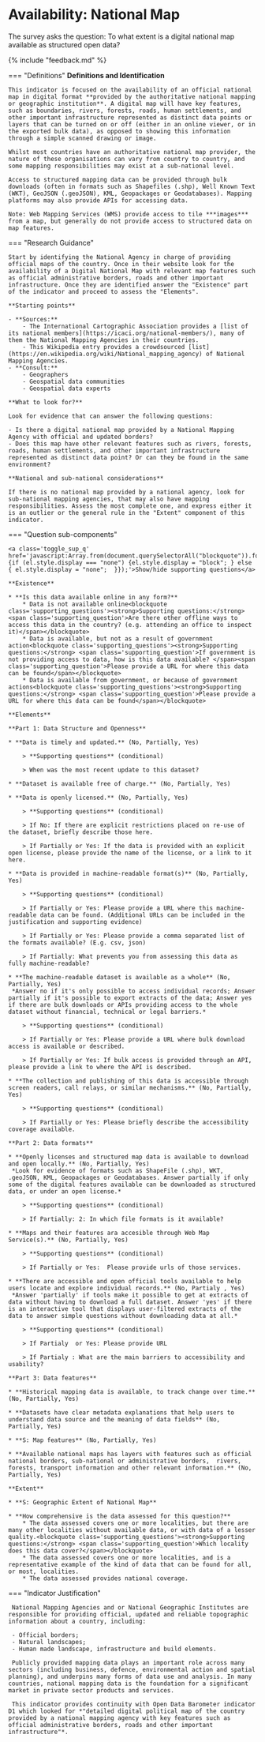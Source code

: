 # Availability: National Map

The survey asks the question: To what extent is a digital national map available as structured open data? 

{% include "feedback.md" %}


    
=== "Definitions"
    **Definitions and Identification**
    
    This indicator is focused on the availability of an official national map in digital format **provided by the authoritative national mapping or geographic institution**. A digital map will have key features, such as boundaries, rivers, forests, roads, human settlements, and other important infrastructure represented as distinct data points or layers that can be turned on or off (either in an online viewer, or in the exported bulk data), as opposed to showing this information through a simple scanned drawing or image. 
    
    Whilst most countries have an authoritative national map provider, the nature of these organisations can vary from country to country, and some mapping responsibilities may exist at a sub-national level. 
    
    Access to structured mapping data can be provided through bulk downloads (often in formats such as Shapefiles (.shp), Well Known Text (WKT), GeoJSON (.geoJSON), KML, Geopackages or Geodatabases). Mapping platforms may also provide APIs for accessing data. 
    
    Note: Web Mapping Services (WMS) provide access to tile ***images*** from a map, but generally do not provide access to structured data on map features. 
    
=== "Research Guidance"
    
    Start by identifying the National Agency in charge of providing official maps of the country. Once in their website look for the availability of a Digital National Map with relevant map features such as official administrative borders, roads and other important infrastructure. Once they are identified answer the "Existence" part of the indicator and proceed to assess the "Elements". 
    
    **Starting points**
    
    - **Sources:**
        - The International Cartographic Association provides a [list of its national members](https://icaci.org/national-members/), many of them the National Mapping Agencies in their countries.
        - This Wikipedia entry provides a crowdsourced [list](https://en.wikipedia.org/wiki/National_mapping_agency) of National Mapping Agencies.
    - **Consult:**
        - Geographers
        - Geospatial data communities
        - Geospatial data experts
    
    **What to look for?**
    
    Look for evidence that can answer the following questions:
    
    - Is there a digital national map provided by a National Mapping Agency with official and updated borders?
    - Does this map have other relevant features such as rivers, forests, roads, human settlements, and other important infrastructure represented as distinct data point? Or can they be found in the same environment?
    
    **National and sub-national considerations**
    
    If there is no national map provided by a national agency, look for sub-national mapping agencies, that may also have mapping responsibilities. Assess the most complete one, and express either it is an outlier or the general rule in the "Extent" component of this indicator.

=== "Question sub-components"

    <a class='toggle_sup_q' href='javascript:Array.from(document.querySelectorAll("blockquote")).forEach(function(el) {if (el.style.display === "none") {el.style.display = "block"; } else { el.style.display = "none";  }});'>Show/hide supporting questions</a>
    
    **Existence**
    
    * **Is this data available online in any form?**
        * Data is not available online<blockquote class='supporting_questions'><strong>Supporting questions:</strong> <span class='supporting_question'>Are there other offline ways to access this data in the country? (e.g. attending an office to inspect it)</span></blockquote>
        * Data is available, but not as a result of government action<blockquote class='supporting_questions'><strong>Supporting questions:</strong> <span class='supporting_question'>If government is not providing access to data, how is this data available? </span><span class='supporting_question'>Please provide a URL for where this data can be found</span></blockquote>
        * Data is available from government, or because of government actions<blockquote class='supporting_questions'><strong>Supporting questions:</strong> <span class='supporting_question'>Please provide a URL for where this data can be found</span></blockquote>
    
    **Elements**
    
    **Part 1: Data Structure and Openness**
    
    * **Data is timely and updated.** (No, Partially, Yes)
    
        > **Supporting questions** (conditional)
    
        > When was the most recent update to this dataset?
    
    * **Dataset is available free of charge.** (No, Partially, Yes)
    
    * **Data is openly licensed.** (No, Partially, Yes)
    
        > **Supporting questions** (conditional)
    
        > If No: If there are explicit restrictions placed on re-use of the dataset, briefly describe those here.
    
        > If Partially or Yes: If the data is provided with an explicit open license, please provide the name of the license, or a link to it here.
    
    * **Data is provided in machine-readable format(s)** (No, Partially, Yes)
    
        > **Supporting questions** (conditional)
    
        > If Partially or Yes: Please provide a URL where this machine-readable data can be found. (Additional URLs can be included in the justification and supporting evidence)
    
        > If Partially or Yes: Please provide a comma separated list of the formats available? (E.g. csv, json)
    
        > If Partially: What prevents you from assessing this data as fully machine-readable? 
    
    * **The machine-readable dataset is available as a whole** (No, Partially, Yes)
     *Answer no if it's only possible to access individual records; Answer partially if it's possible to export extracts of the data; Answer yes if there are bulk downloads or APIs providing access to the whole dataset without financial, technical or legal barriers.*
    
        > **Supporting questions** (conditional)
    
        > If Partially or Yes: Please provide a URL where bulk download access is available or described.
    
        > If Partially or Yes: If bulk access is provided through an API, please provide a link to where the API is described.
    
    * **The collection and publishing of this data is accessible through screen readers, call relays, or similar mechanisms.** (No, Partially, Yes)
    
        > **Supporting questions** (conditional)
    
        > If Partially or Yes: Please briefly describe the accessibility coverage available.
    
    **Part 2: Data formats**
    
    * **Openly licenses and structured map data is available to download and open locally.** (No, Partially, Yes)
     *Look for evidence of formats such as ShapeFile (.shp), WKT, .geoJSON, KML, Geopackages or Geodatabases. Answer partially if only some of the digital features available can be downloaded as structured data, or under an open license.*
    
        > **Supporting questions** (conditional)
    
        > If Partially: 2: In which file formats is it available?
    
    * **Maps and their features ara accesible through Web Map Service(s).** (No, Partially, Yes)
    
        > **Supporting questions** (conditional)
    
        > If Partially or Yes:  Please provide urls of those services.
    
    * **There are accessible and open official tools available to help users locate and explore individual records.** (No, Partialy , Yes)
     *Answer 'partially' if tools make it possible to get at extracts of data without having to download a full dataset. Answer 'yes' if there is an interactive tool that displays user-filtered extracts of the data to answer simple questions without downloading data at all.*
    
        > **Supporting questions** (conditional)
    
        > If Partialy  or Yes: Please provide URL
    
        > If Partialy : What are the main barriers to accessibility and usability?
    
    **Part 3: Data features**
    
    * **Historical mapping data is available, to track change over time.** (No, Partially, Yes)
    
    * **Datasets have clear metadata explanations that help users to understand data source and the meaning of data fields** (No, Partially, Yes)
    
    * **S: Map features** (No, Partially, Yes)
    
    * **Available national maps has layers with features such as official national borders, sub-national or administrative borders,  rivers, forests, transport information and other relevant information.** (No, Partially, Yes)
    
    **Extent**
    
    * **S: Geographic Extent of National Map**
    
    * **How comprehensive is the data assessed for this question?**
        * The data assessed covers one or more localities, but there are many other localities without available data, or with data of a lesser quality.<blockquote class='supporting_questions'><strong>Supporting questions:</strong> <span class='supporting_question'>Which locality does this data cover?</span></blockquote>
        * The data assessed covers one or more localities, and is a representative example of the kind of data that can be found for all, or most, localities.
        * The data assessed provides national coverage.


=== "Indicator Justification"


     National Mapping Agencies and or National Geographic Institutes are responsible for providing official, updated and reliable topographic information about a country, including:
     
     - Official borders;
     - Natural landscapes;
     - Human made landscape, infrastructure and build elements.
     
     Publicly provided mapping data plays an important role across many sectors (including business, defence, environmental action and spatial planning), and underpins many forms of data use and analysis. In many countries, national mapping data is the foundation for a significant market in private sector products and services. 
     
     This indicator provides continuity with Open Data Barometer indicator D1 which looked for *"detailed digital political map of the country provided by a national mapping agency with key features such as official administrative borders, roads and other important infrastructure"*.